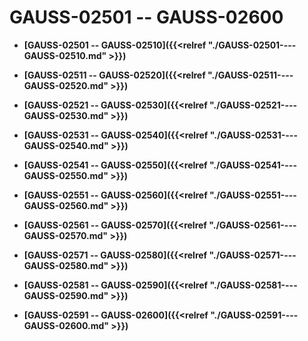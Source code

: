 # GAUSS-02501 -- GAUSS-02600<a name="ZH-CN_TOPIC_0302072868"></a>

-   **[GAUSS-02501 -- GAUSS-02510]({{<relref "./GAUSS-02501----GAUSS-02510.md" >}})**  

-   **[GAUSS-02511 -- GAUSS-02520]({{<relref "./GAUSS-02511----GAUSS-02520.md" >}})**  

-   **[GAUSS-02521 -- GAUSS-02530]({{<relref "./GAUSS-02521----GAUSS-02530.md" >}})**  

-   **[GAUSS-02531 -- GAUSS-02540]({{<relref "./GAUSS-02531----GAUSS-02540.md" >}})**  

-   **[GAUSS-02541 -- GAUSS-02550]({{<relref "./GAUSS-02541----GAUSS-02550.md" >}})**  

-   **[GAUSS-02551 -- GAUSS-02560]({{<relref "./GAUSS-02551----GAUSS-02560.md" >}})**  

-   **[GAUSS-02561 -- GAUSS-02570]({{<relref "./GAUSS-02561----GAUSS-02570.md" >}})**  

-   **[GAUSS-02571 -- GAUSS-02580]({{<relref "./GAUSS-02571----GAUSS-02580.md" >}})**  

-   **[GAUSS-02581 -- GAUSS-02590]({{<relref "./GAUSS-02581----GAUSS-02590.md" >}})**  

-   **[GAUSS-02591 -- GAUSS-02600]({{<relref "./GAUSS-02591----GAUSS-02600.md" >}})**  



